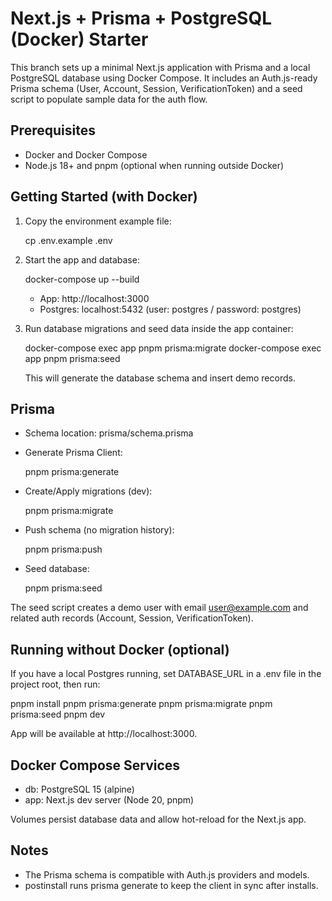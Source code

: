 # Next.js + Prisma + PostgreSQL (Docker) Starter

This branch sets up a minimal Next.js application with Prisma and a local PostgreSQL database using Docker Compose. It includes an Auth.js-ready Prisma schema (User, Account, Session, VerificationToken) and a seed script to populate sample data for the auth flow.

## Prerequisites

- Docker and Docker Compose
- Node.js 18+ and pnpm (optional when running outside Docker)

## Getting Started (with Docker)

1. Copy the environment example file:
   
   cp .env.example .env

2. Start the app and database:
   
   docker-compose up --build

   - App: http://localhost:3000
   - Postgres: localhost:5432 (user: postgres / password: postgres)

3. Run database migrations and seed data inside the app container:
   
   docker-compose exec app pnpm prisma:migrate
   docker-compose exec app pnpm prisma:seed

   This will generate the database schema and insert demo records.

## Prisma

- Schema location: prisma/schema.prisma
- Generate Prisma Client:
  
  pnpm prisma:generate

- Create/Apply migrations (dev):
  
  pnpm prisma:migrate

- Push schema (no migration history):
  
  pnpm prisma:push

- Seed database:
  
  pnpm prisma:seed

The seed script creates a demo user with email user@example.com and related auth records (Account, Session, VerificationToken).

## Running without Docker (optional)

If you have a local Postgres running, set DATABASE_URL in a .env file in the project root, then run:

pnpm install
pnpm prisma:generate
pnpm prisma:migrate
pnpm prisma:seed
pnpm dev

App will be available at http://localhost:3000.

## Docker Compose Services

- db: PostgreSQL 15 (alpine)
- app: Next.js dev server (Node 20, pnpm)

Volumes persist database data and allow hot-reload for the Next.js app.

## Notes

- The Prisma schema is compatible with Auth.js providers and models.
- postinstall runs prisma generate to keep the client in sync after installs.
